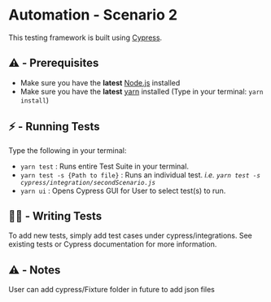 # Automation - Scenario 2

This testing framework is built using [Cypress](https://www.cypress.io).

## ⚠️ - Prerequisites
- Make sure you have the **latest** [Node.js](https://nodejs.org/en/download/) installed
- Make sure you have the **latest** [yarn](https://classic.yarnpkg.com/en/docs/install) installed (Type in your terminal: `yarn install`)

## ⚡ - Running Tests
Type the following in your terminal:
* `yarn test` : Runs entire Test Suite in your terminal.
* `yarn test -s {Path to file}` : Runs an individual test.  _i.e. `yarn test -s cypress/integration/secondScenario.js`_ 
* `yarn ui` : Opens Cypress GUI for User to select test(s) to run.

## ✍🏽 - Writing Tests

To add new tests, simply add test cases under cypress/integrations. See existing tests or Cypress documentation for more information.

## ⚠️ - Notes
User can add cypress/Fixture folder in future to add json files